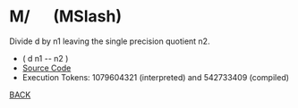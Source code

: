 # M/ &emsp; (MSlash)
Divide d by n1 leaving the single precision quotient n2.
* ( d n1 -- n2 )
* [Source Code](../words/common_use/MSlash.cs)
* Execution Tokens: 1079604321 (interpreted) and 542733409 (compiled)


[BACK](builtins.md#MSlash)
